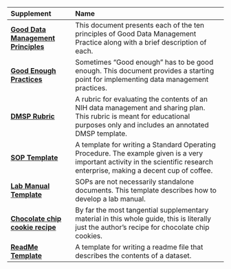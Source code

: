 | Supplement| Name |
| :---- | :---- | 
| **[Good Data Management Principles](https://docs.google.com/document/d/1dZeyt_6qnnvjfI9PEIXbhRK1ELhfG1NS9jlAn7mFEF0/edit?usp=sharing)** | This document presents each of the ten principles of Good Data Management Practice along with a brief description of each. |
| **[Good Enough Practices](https://docs.google.com/document/d/1RbdOQPJUMUKwMvxIgznEBr7_TT_MCGCCWQajCOdEJJY/edit?usp=sharing)** | Sometimes “Good enough” has to be good enough. This document provides a starting point for implementing data management practices. |
|**[DMSP Rubric](https://zenodo.org/records/7710001)**|A rubric for evaluating the contents of an NIH data management and sharing plan. This rubric is meant for educational purposes only and includes an annotated DMSP template. |
|**[SOP Template](https://docs.google.com/document/d/1ATWE-zzJoMjR9dumo_e3fOROabIrvRct/edit?usp=sharing&ouid=118445803869398413021&rtpof=true&sd=true)**| A template for writing a Standard Operating Procedure. The example given is a very important activity in the scientific research enterprise, making a decent cup of coffee.
|**[Lab Manual Template](https://docs.google.com/document/d/1kPYt2Jo_eI18PlkoMMqAe0McgZC44cad1ErI8CJbF10/edit?usp=drive_link)**| SOPs are not necessarily standalone documents. This template describes how to develop a lab manual.|
| **[Chocolate chip cookie recipe](https://docs.google.com/document/d/1aGvheTT4Di5d5pjcceO_ukUOWWrn4kpbkpeDLJp7I7U/edit?usp=sharing)** | By far the most tangential supplementary material in this whole guide, this is literally just the author’s recipe for chocolate chip cookies. |
| **[ReadMe Template](https://docs.google.com/document/d/15lOyAQZIkex0aySqZ4giNlXJ-lcN00-NMWGd1wjX5IE/edit?usp=sharing)** | A template for writing a readme file that describes the contents of a dataset. |

